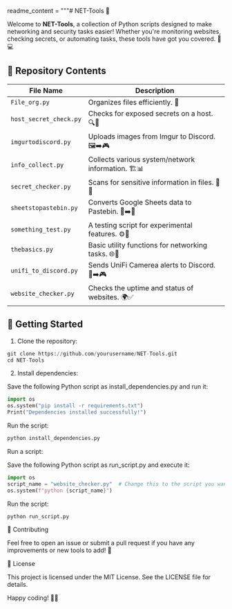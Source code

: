 readme_content = """# NET-Tools 🚀

Welcome to **NET-Tools**, a collection of Python scripts designed to make networking and security tasks easier! Whether you're monitoring websites, checking secrets, or automating tasks, these tools have got you covered. 🔧💻

## 📂 Repository Contents

| File Name              | Description                                        |
| ---------------------- | -------------------------------------------------- |
| `File_org.py`          | Organizes files efficiently. 📂                    |
| `host_secret_check.py` | Checks for exposed secrets on a host. 🔍🔑         |
| `imgurtodiscord.py`    | Uploads images from Imgur to Discord. 🖼️➡️🎮      |
| `info_collect.py`      | Collects various system/network information. 🏗️📊 |
| `secret_checker.py`    | Scans for sensitive information in files. 🚨🔎     |
| `sheetstopastebin.py`  | Converts Google Sheets data to Pastebin. 📄➡️📜    |
| `something_test.py`    | A testing script for experimental features. ⚙️🧪   |
| `thebasics.py`         | Basic utility functions for networking tasks. 🌐📡 |
| `unifi_to_discord.py`  | Sends UniFi Camerea alerts to Discord. 📡➡️🎮      |
| `website_checker.py`   | Checks the uptime and status of websites. 🌍✅      |

## 🔧 Getting Started

1. Clone the repository:
```python
git clone https://github.com/yourusername/NET-Tools.git
cd NET-Tools
```

2. Install dependencies:

Save the following Python script as install_dependencies.py and run it:

```python
import os
os.system("pip install -r requirements.txt")
Print("Dependencies installed successfully!")
```
Run the script:

```python
python install_dependencies.py
```

Run a script:

Save the following Python script as run_script.py and execute it:

```python
import os
script_name = "website_checker.py"  # Change this to the script you want to run
os.system(f"python {script_name}")
```

Run the script:

```python
python run_script.py
```

🤝 Contributing

Feel free to open an issue or submit a pull request if you have any improvements or new tools to add! 🎉

📜 License

This project is licensed under the MIT License. See the LICENSE file for details.

Happy coding! 🚀🐍

